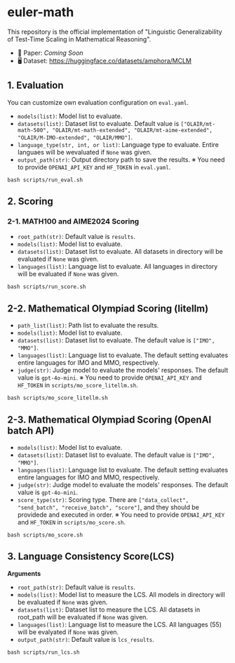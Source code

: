 # euler-math

This repository is the official implementation of "Linguistic Generalizability of Test-Time Scaling in Mathematical Reasoning".
- 📝 Paper: *Coming Soon*
- 🖥️ Dataset: https://huggingface.co/datasets/amphora/MCLM

## 1. Evaluation
You can customize own evaluation configuration on `eval.yaml`.
- `models(list)`: Model list to evaluate.
- `datasets(list)`: Dataset list to evaluate. Default value is `["OLAIR/mt-math-500", "OLAIR/mt-math-extended", "OLAIR/mt-aime-extended", "OLAIR/M-IMO-extended", "OLAIR/MMO"]`.
- `language_type(str, int, or list)`: Language type to evaluate. Entire languaes will be wevaluated if `None` was given.
- `output_path(str)`: Output directory path to save the results.
※ You need to provide `OPENAI_API_KEY` and `HF_TOKEN` in `eval.yaml`.
```
bash scripts/run_eval.sh
```

## 2. Scoring
### 2-1. MATH100 and AIME2024 Scoring
- `root_path(str)`: Default value is `results`.
- `models(list)`: Model list to evaluate.
- `datasets(list)`: Dataset list to evaluate. All datasets in directory will be evaluated if `None` was given.
- `languages(list)`: Language list to evaluate. All languages in directory will be evaluated if `None` was given.
```
bash scripts/run_score.sh
```

## 2-2. Mathematical Olympiad Scoring (litellm)
- `path_list(list)`: Path list to evaluate the results.
- `models(list)`: Model list to evaluate.
- `datasets(list)`: Dataset list to evaluate. The default value is `["IMO", "MMO"]`.
- `languages(list)`: Language list to evaluate. The default setting evaluates entire languages for IMO and MMO, respectively.
- `judge(str)`: Judge model to evaluate the models' responses. The default value is `gpt-4o-mini`.
※ You need to provide `OPENAI_API_KEY` and `HF_TOKEN` in `scripts/mo_score_litellm.sh`.

```
bash scripts/mo_score_litellm.sh
```

## 2-3. Mathematical Olympiad Scoring (OpenAI batch API)
- `models(list)`: Model list to evaluate.
- `datasets(list)`: Dataset list to evaluate. The default value is `["IMO", "MMO"]`.
- `languages(list)`: Language list to evaluate. The default setting evaluates entire languages for IMO and MMO, respectively.
- `judge(str)`: Judge model to evaluate the models' responses. The default value is `gpt-4o-mini`.
- `score_type(str)`: Scoring type. There are `["data_collect", "send_batch", "receive_batch", "score"]`, and they should be providede and executed in order.
※ You need to provide `OPENAI_API_KEY` and `HF_TOKEN` in `scripts/mo_score.sh`.
```
bash scripts/mo_score.sh
```

## 3. Language Consistency Score(LCS)
**Arguments**
- `root_path(str)`: Default value is `results`.
- `models(list)`: Model list to measure the LCS. All models in directory will be evaluated if `None` was given.
- `datasets(list)`: Dataset list to measure the LCS. All datasets in root_path will be evaluated if `None` was given.
- `languages(list)`: Language list to measure the LCS. All languages (55) will be evalyated if `None` was given.
- `output_path(str)`: Default value is `lcs_results`.

```
bash scripts/run_lcs.sh
```
